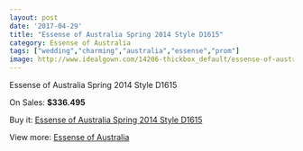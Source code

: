 ```yaml
---
layout: post
date: '2017-04-29'
title: "Essense of Australia Spring 2014 Style D1615"
category: Essense of Australia
tags: ["wedding","charming","australia","essense","prom"]
image: http://www.idealgown.com/14206-thickbox_default/essense-of-australia-spring-2014-style-d1615.jpg
---
```

Essense of Australia Spring 2014 Style D1615

On Sales: **$336.495**
<a href="https://www.idealgown.com/en/essense-of-australia/5718-essense-of-australia-spring-2014-style-d1615.html"><amp-img layout="responsive" width="600" height="600" src="//www.idealgown.com/14206-thickbox_default/essense-of-australia-spring-2014-style-d1615.jpg" alt="Essense of Australia Spring 2014 Style D1615 0" /></a>
<a href="https://www.idealgown.com/en/essense-of-australia/5718-essense-of-australia-spring-2014-style-d1615.html"><amp-img layout="responsive" width="600" height="600" src="//www.idealgown.com/14207-thickbox_default/essense-of-australia-spring-2014-style-d1615.jpg" alt="Essense of Australia Spring 2014 Style D1615 1" /></a>

Buy it: [Essense of Australia Spring 2014 Style D1615](https://www.idealgown.com/en/essense-of-australia/5718-essense-of-australia-spring-2014-style-d1615.html "Essense of Australia Spring 2014 Style D1615")

View more: [Essense of Australia](https://www.idealgown.com/en/86-essense-of-australia "Essense of Australia")
